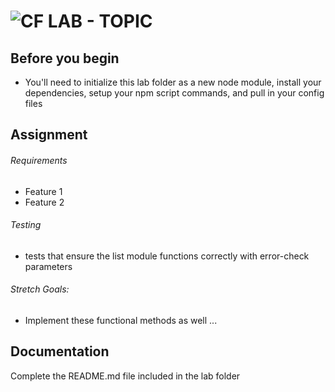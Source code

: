 ![CF](http://i.imgur.com/7v5ASc8.png) LAB - TOPIC
=================================================


## Before you begin
* You'll need to initialize this lab folder as a new node module, install your dependencies, setup your npm script commands, and pull in your config files

## Assignment
###### Requirements
* Feature 1
* Feature 2

###### Testing
* tests that ensure the list module functions correctly with error-check parameters


###### Stretch Goals:
* Implement these functional methods as well ...


##  Documentation
Complete the README.md file included in the lab folder
